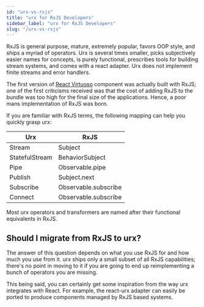```yaml
---
id: "urx-vs-rxjs"
title: "urx for RxJS Developers"
sidebar_label: "urx for RxJS Developers"
slug: "/urx-vs-rxjs"
---
```


<p class="lead">RxJS is general purpose, mature, extremely popular, favors OOP style, and ships a myriad of operators. 
Urx is several times smaller, picks subjectively easier names for concepts, is purely functional, prescribes tools for building stream systems, and comes with a react adapter. Urx does not implement finite streams and error handlers.</p>

The first version of [React Virtuoso](https://virtuoso.dev/) component was actually built with RxJS;
one of the first criticisms received was that the cost of adding RxJS to the bundle was too high for the final size of the applications. Hence, a poor mans implementation of RxJS was born.

If you are familiar with RxJS terms, the following mapping can help you quickly grasp urx:

| Urx            | RxJS                 |
| -------------- | -------------------- |
| Stream         | Subject              |
| StatefulStream | BehaviorSubject      |
| Pipe           | Observable.pipe      |
| Publish        | Subject.next         |
| Subscribe      | Observable.subscribe |
| Connect        | Observable.subscribe |

Most urx operators and transformers are named after their functional equivalents in RxJS.

## Should I migrate from RxJS to urx?

The answer of this question depends on what you use RxJS for and how much you use from it. urx ships only a small subset of all RxJS capabilities; there's no point in moving to it if you are going to end up reimplementing a bunch of operators you are missing.

This being said, you can certainly get some inspiration from the way urx integrates with React. For example, the react-urx adapter can easily be ported to produce components managed by RxJS based systems.
